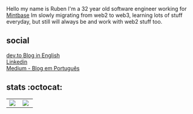 
Hello my name is Ruben I'm a 32 year old software engineer working for <a href="https://github.com/Mintbase">Mintbase</a>
Im slowly migrating from web2 to web3, learning lots of stuff everyday, but still will always be and work with web2 stuff too.

## social
<p>
  <a href="https://dev.to/rubenmarcus/">dev.to Blog in English</a><br/>
  <a href="https://www.linkedin.com/in/rubenmarcus/">Linkedin</a><br/>
  <a href="https://medium.com/@rubenmarcus/">Medium - Blog em Português</a><br/>
</p>


## stats :octocat:
<center>
<table>
  <tr>
    <td><img align="left" padding-right="10px" src=https://github-readme-stats.vercel.app/api?username=rubenmarcus&show_icons=true ></td>
    <td><img align="left" padding-right="10px" src=https://github-readme-stats.vercel.app/api/top-langs/?username=rubenmarcus&show_icons=true&layout=compact></td>
  </tr>  
</table>
</center>
